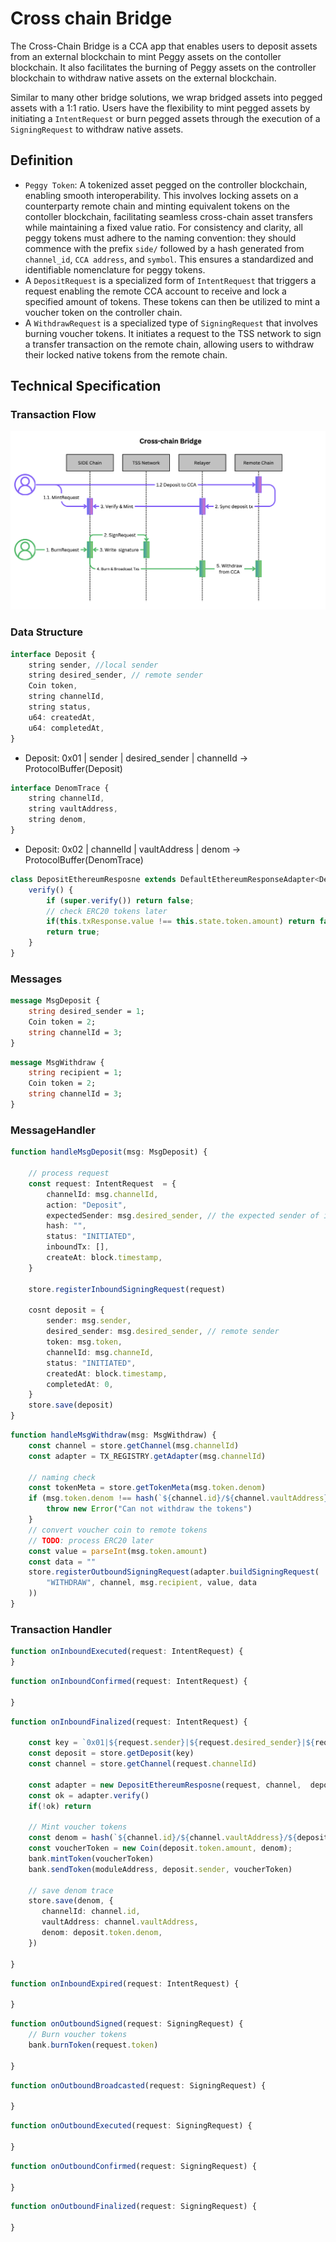 # Cross chain Bridge

The Cross-Chain Bridge is a CCA app that enables users to deposit assets from an external blockchain to mint Peggy assets on the contoller blockchain. It also facilitates the burning of Peggy assets on the controller blockchain to withdraw native assets on the external blockchain.

Similar to many other bridge solutions, we wrap bridged assets into pegged assets with a 1:1 ratio. Users have the flexibility to mint pegged assets by initiating a `IntentRequest` or burn pegged assets through the execution of a `SigningRequest` to withdraw native assets.

## Definition

 - `Peggy Token`: A tokenized asset pegged on the controller blockchain, enabling smooth interoperability. This involves locking assets on a counterparty remote chain and minting equivalent tokens on the contoller blockchain, facilitating seamless cross-chain asset transfers while maintaining a fixed value ratio. For consistency and clarity, all peggy tokens must adhere to the naming convention: they should commence with the prefix `side/` followed by a hash generated from `channel_id`, `CCA address`, and `symbol`. This ensures a standardized and identifiable nomenclature for peggy tokens.
 - A `DepositRequest` is a specialized form of `IntentRequest` that triggers a request enabling the remote CCA account to receive and lock a specified amount of tokens. These tokens can then be utilized to mint a voucher token on the controller chain.
 - A `WithdrawRequest` is a specialized type of `SigningRequest` that involves burning voucher tokens. It initiates a request to the TSS network to sign a transfer transaction on the remote chain, allowing users to withdraw their locked native tokens from the remote chain.

## Technical Specification
### Transaction Flow
![flow](./bridge_workflow.png)

### Data Structure

```ts
interface Deposit {
    string sender, //local sender
    string desired_sender, // remote sender
    Coin token,
    string channelId,
    string status,
    u64: createdAt,
    u64: completedAt,
}
```
- Deposit: 0x01 | sender | desired_sender | channelId  -> ProtocolBuffer(Deposit)

```ts
interface DenomTrace {
    string channelId,
    string vaultAddress,
    string denom,
}
```
- Deposit: 0x02 | channelId | vaultAddress | denom  -> ProtocolBuffer(DenomTrace)



```ts
class DepositEthereumResposne extends DefaultEthereumResponseAdapter<Deposit> {
    verify() {
        if (super.verify()) return false;
        // check ERC20 tokens later
        if(this.txResponse.value !== this.state.token.amount) return false
        return true;
    }
}
```


### Messages
```proto
message MsgDeposit {
    string desired_sender = 1;
    Coin token = 2;
    string channelId = 3;
}
```
```proto
message MsgWithdraw {
    string recipient = 1;
    Coin token = 2;
    string channelId = 3;
}
```
### MessageHandler

```ts
function handleMsgDeposit(msg: MsgDeposit) {

    // process request
    const request: IntentRequest  = {
        channelId: msg.channelId,
        action: "Deposit",
        expectedSender: msg.desired_sender, // the expected sender of inboundTx on counterparty chain
        hash: "",
        status: "INITIATED",
        inboundTx: [],
        createAt: block.timestamp,
    }

    store.registerInboundSigningRequest(request)

    cosnt deposit = {
        sender: msg.sender,
        desired_sender: msg.desired_sender, // remote sender
        token: msg.token,
        channelId: msg.channeId,
        status: "INITIATED",
        createdAt: block.timestamp,
        completedAt: 0,
    }
    store.save(deposit)
}
```

```ts
function handleMsgWithdraw(msg: MsgWithdraw) {
    const channel = store.getChannel(msg.channelId)
    const adapter = TX_REGISTRY.getAdapter(msg.channelId)

    // naming check
    const tokenMeta = store.getTokenMeta(msg.token.denom)
    if (msg.token.denom !== hash(`${channel.id}/${channel.vaultAddress}/${tokenMeta.denom}`)) {
        throw new Error("Can not withdraw the tokens")
    }
    // convert voucher coin to remote tokens
    // TODO: process ERC20 later
    const value = parseInt(msg.token.amount)
    const data = ""
    store.registerOutboundSigningRequest(adapter.buildSigningRequest(
        "WITHDRAW", channel, msg.recipient, value, data
    ))
}
```

### Transaction Handler

```ts
function onInboundExecuted(request: IntentRequest) {
}
```
```ts
function onInboundConfirmed(request: IntentRequest) {

}
```
```ts
function onInboundFinalized(request: IntentRequest) {

    const key = `0x01|${request.sender}|${request.desired_sender}|${request.channelId}`
    const deposit = store.getDeposit(key)
    const channel = store.getChannel(request.channelId)

    const adapter = new DepositEthereumResposne(request, channel,  deposit)
    const ok = adapter.verify()
    if(!ok) return

    // Mint voucher tokens
    const denom = hash(`${channel.id}/${channel.vaultAddress}/${deposit.token.denom}`);
    const voucherToken = new Coin(deposit.token.amount, denom);
    bank.mintToken(voucherToken)
    bank.sendToken(moduleAddress, deposit.sender, voucherToken)

    // save denom trace
    store.save(denom, {
       channelId: channel.id,
       vaultAddress: channel.vaultAddress,
       denom: deposit.token.denom,
    })

}
```
```ts
function onInboundExpired(request: IntentRequest) {

}
```

```ts
function onOutboundSigned(request: SigningRequest) {
    // Burn voucher tokens
    bank.burnToken(request.token)

}
```
```ts
function onOutboundBroadcasted(request: SigningRequest) {

}
```
```ts
function onOutboundExecuted(request: SigningRequest) {

}
```
```ts
function onOutboundConfirmed(request: SigningRequest) {

}
```
```ts
function onOutboundFinalized(request: SigningRequest) {

}
```

